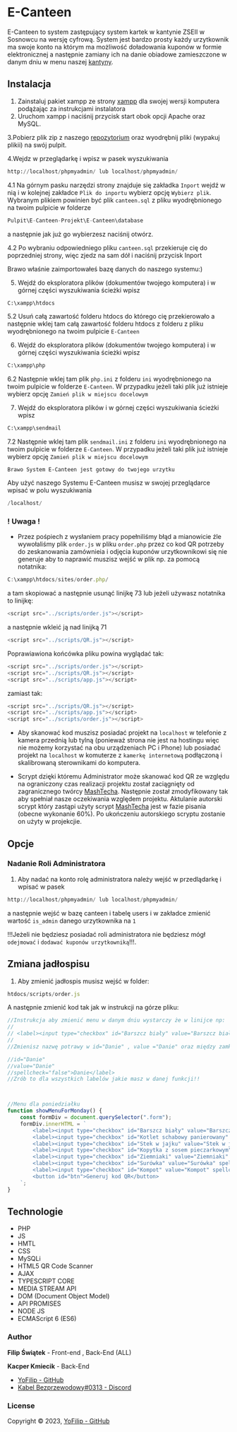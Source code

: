 # E-Canteen

E-Canteen to system zastępujący system kartek w kantynie ZSEII w Sosnowcu na wersję cyfrową.
System jest bardzo prosty każdy urzytkownik ma swoje konto na którym ma możliwość doładowania kuponów w formie elektronicznej a następnie zamiany ich na danie obiadowe
zamieszczone w danym dniu w menu naszej [kantyny](https://zse.edu.pl/kantyna/).

## Instalacja

1. Zainstaluj pakiet xampp ze strony [xampp](https://www.apachefriends.org/pl/index.html) dla swojej wersji komputera podążając za instrukcjami instalatora
2. Uruchom xampp i naciśnij przycisk start obok opcji Apache oraz MySQL.

3.Pobierz plik zip z naszego [repozytorium](https://github.com/YoFilip/E-Canteen) oraz wyodrębnij pliki (wypakuj plikii) na swój pulpit.

4.Wejdz w przeglądarkę i wpisz w pasek wyszukiwania 
```python
http://localhost/phpmyadmin/ lub localhost/phpmyadmin/
```
4.1 Na górnym pasku narzędzi strony znajduje się zakładka ```Inport``` wejdź w nią i w kolejnej zakładce ```Plik do inportu``` wybierz opcję ```Wybierz plik```. Wybranym plikiem powinien być plik ```canteen.sql``` z pliku wyodrębnionego na twoim pulpicie w folderze 
```python
Pulpit\E-Canteen-Projekt\E-Canteen\database
```
a następnie jak już go wybierzesz naciśnij otwórz.

4.2 Po wybraniu odpowiedniego pliku ```canteen.sql``` przekieruje cię do poprzedniej strony, więc zjedz na sam dół i naciśnij przycisk Inport

Brawo właśnie zaimportowałeś bazę danych do naszego systemu:)

5. Wejdź do eksploratora plików (dokumentów twojego komputera) i w górnej części wyszukiwania ścieżki wpisz  
```python
C:\xampp\htdocs
```
5.2 Usuń całą zawartość folderu htdocs do którego cię przekierowało a następnie wklej tam całą zawartość folderu htdocs z folderu z pliku wyodrębnionego na twoim pulpicie ```E-Canteen```

6. Wejdź do eksploratora plików (dokumentów twojego komputera) i w górnej części wyszukiwania ścieżki wpisz  
```python
C:\xampp\php
```
6.2 Następnie wklej tam plik ```php.ini``` z folderu ```ini``` wyodrębnionego na twoim pulpicie w folderze ```E-Canteen```. W przypadku jeżeli taki plik już istnieje wybierz opcję ```Zamień plik w miejscu docelowym``` 

7. Wejdź do eksploratora plików i w górnej części wyszukiwania ścieżki wpisz  
```python
C:\xampp\sendmail
```
7.2 Następnie wklej tam plik ```sendmail.ini``` z folderu ```ini``` wyodrębnionego na twoim pulpicie w folderze ```E-Canteen```. W przypadku jeżeli taki plik już istnieje wybierz opcję ```Zamień plik w miejscu docelowym``` 

``Brawo System E-Canteen jest gotowy do twojego urzytku``

Aby użyć naszego Systemu E-Canteen musisz w swojej przeglądarce wpisać w polu wyszukiwania
```python
/localhost/
```


### ! Uwaga !

* Przez pośpiech z wysłaniem pracy popełniliśmy błąd a mianowicie źle wywołaliśmy plik ```order.js``` w pliku ```order.php``` przez co kod QR potrzeby do zeskanowania zamównieia i odjęcia kuponów urzytkownikowi się nie generuje aby to naprawić muszisz wejść w plik np. za pomocą notatnika:
```javascript
C:\xampp\htdocs/sites/order.php/
```
a tam skopiować a następnie usunąć linijkę 73 lub jeżeli używasz notatnika to linijkę:
```javascript
<script src="../scripts/order.js"></script>
```
a następnie wkleić ją nad linijką 71 
```javascript
<script src="../scripts/QR.js"></script>
```
Poprawiawiona końcówka pliku powina wyglądać tak:
```javascript
<script src="../scripts/order.js"></script>
<script src="../scripts/QR.js"></script>
<script src="../scripts/app.js"></script>
```
zamiast tak:
```javascript
<script src="../scripts/QR.js"></script>
<script src="../scripts/app.js"></script>
<script src="../scripts/order.js"></script>
```


* Aby skanować kod muszisz posiadać projekt na  ```localhost``` w telefonie z kamera przednią lub tylną (ponieważ strona nie jest na hostingu więc nie możemy korzystać na obu urządzeniach PC i Phone) lub posiadać projekt na  ```localhost``` w komuterze z  ```kamerkę internetową``` podłączoną i skalibrowaną sterownikami do komputera.

* Scrypt dzięki któremu Administrator może skanować kod QR ze względu na ograniczony czas realizacji projektu został zaciągnięty od zagranicznego twórcy [MashTecha](https://www.youtube.com/@mashtech5092). Następnie został zmodyfikowany tak aby spełniał nasze oczekiwania względem projektu. Aktulanie autorski scrypt który zastąpi 
użyty scrypt [MashTecha](https://www.youtube.com/@mashtech5092) jest w fazie pisania (obecne wykonanie 60%). Po ukończeniu autorskiego scryptu zostanie on użyty w projekcjie.



## Opcje 

### Nadanie Roli Administratora

1. Aby nadać na konto rolę administratora należy wejść w przedlądarkę i wpisać w pasek  
```python
http://localhost/phpmyadmin/ lub localhost/phpmyadmin/
```
a następnie wejść w bazę canteen i tabelę users i w zakładce zmienić wartość ```is_admin``` danego urzytkownika na ```1```

!!!Jeżeli nie będziesz posiadać roli administratora nie będziesz mógł ```odejmować``` i ```dodawać kuponów urzytkowniką```!!!.

## Zmiana jadłospisu

1. Aby zmienić jadłospis musisz wejść w folder:
```javascript
htdocs/scripts/order.js
```
A następnie zmienić kod tak jak w instrukcji na górze pliku:
```javascript
//Instrukcja aby zmienić menu w danym dniu wystarczy że w linijce np:
//
// <label><input type="checkbox" id="Barszcz biały" value="Barszcz biały" spellcheck="false">Barszcz biały</label>
//
//Zmienisz nazwę potrawy w id="Danie" , value ="Danie" oraz między zamknięciem inputa a zamknięciem labela wpiszesz danie [spellcheck="false">Danie</label>]: 

//id="Danie" 
//value="Danie" 
//spellcheck="false">Danie</label>
//Zrób to dla wszystkich labelów jakie masz w danej funkcji!!



//Menu dla poniedziałku
function showMenuForMonday() {
    const formDiv = document.querySelector(".form");
    formDiv.innerHTML = `
        <label><input type="checkbox" id="Barszcz biały" value="Barszcz biały" spellcheck="false">Barszcz biały</label>
        <label><input type="checkbox" id="Kotlet schabowy panierowany" value="Kotlet schabowy panierowany" spellcheck="false">Kotlet schabowy panierowany</label>
        <label><input type="checkbox" id="Stek w jajku" value="Stek w jajku" spellcheck="false">Stek w jajku</label>
        <label><input type="checkbox" id="Kopytka z sosem pieczarkowym" value="Kopytka z sosem pieczarkowym" spellcheck="false">Kopytka z sosem pieczarkowym</label>
        <label><input type="checkbox" id="Ziemniaki" value="Ziemniaki" spellcheck="false">Ziemniaki</label>
        <label><input type="checkbox" id="Surówka" value="Surówka" spellcheck="false">Surówka</label>
        <label><input type="checkbox" id="Kompot" value="Kompot" spellcheck="false">Kompot</label>
        <button id="btn">Generuj kod QR</button>
    `;
}
```

## Technologie

* PHP
* JS
* HMTL
* CSS
* MySQLi
* HTML5 QR Code Scanner
* AJAX
* TYPESCRIPT CORE
* MEDIA STREAM API
* DOM (Document Object Model)
* API PROMISES
* NODE JS
* ECMAScript 6 (ES6)

### Author

**Filip Świątek** - Front-end , Back-End (ALL)

**Kacper Kmiecik** - Back-End

* [YoFilip - GitHub](https://github.com/YoFilip)
* [Kabel Bezprzewodowy#0313 - Discord]()

### License

Copyright © 2023, [YoFilip - GitHub](https://github.com/YoFilip)

